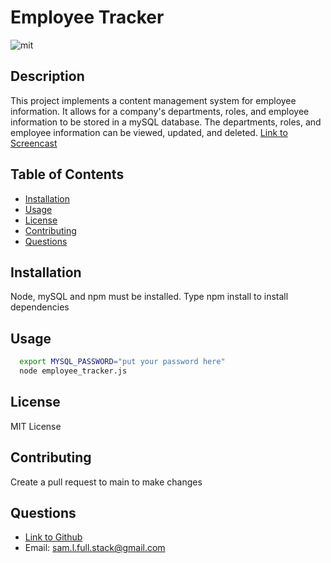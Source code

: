 # Employee Tracker

![mit](https://img.shields.io/badge/license-MIT-blue)

## Description

This project implements a content management system for employee information. It allows for a company's departments, roles, and employee information to be stored in a mySQL database. The departments, roles, and employee information can be viewed, updated, and deleted. [Link to Screencast](https://drive.google.com/file/d/1w5lVxEDzl9ykthzBWjJmBvIANtea_FA7/view)

## Table of Contents

* [Installation](#installation)
* [Usage](#usage)
* [License](#license)
* [Contributing](#contributing)
* [Questions](#questions)

## Installation
Node, mySQL and npm must be installed. Type npm install to install dependencies

## Usage

  ```sh
    export MYSQL_PASSWORD="put your password here"
    node employee_tracker.js
```

## License

MIT License

## Contributing

Create a pull request to main to make changes

## Questions

- [Link to Github](https://github.com/ts795)
- Email: sam.l.full.stack@gmail.com